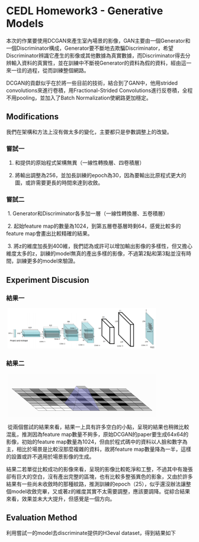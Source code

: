 # CEDL Homework3 - Generative Models


  本次的作業要使用DCGAN來產生室內場景的影像，GAN主要由一個Generator和一個Discriminator構成，Generator要不斷地去欺騙Discriminator，希望Discriminator辨識它產生的影像或其他數據為真實數據，而Discriminator得去分辨輸入資料的真實性，並在訓練中不斷視Generator的資料為假的資料，經由這一來一往的過程，從而訓練整個網路。
  
  
  DCGAN的貢獻似乎在於將一些目前的技術，結合到了GAN中，他用strided convolutions來進行卷積，用Fractional-Strided Convolutions進行反卷積，全程不用pooling，並加入了Batch Normalization使網路更加穩定。
  

## Modifications

我們在架構和方法上沒有做太多的變化，主要都只是參數調整上的改變。

### 嘗試一

  1. 和提供的原始程式架構無異（一線性轉換層、四卷積層）
  
  2. 將輸出調整為256，並加長訓練的epoch為30，因為要輸出比原程式更大的圖，或許需要更長的時間來達到收斂。
  
### 嘗試二 

  1. Generator和Discriminator各多加一層（一線性轉換層、五卷積層）
  
  2. 起始feature map的數量為1024，到第五層卷基層時剩64，感覺比較多的feature map會畫出比較精確的結果。
  
  3. 將z的維度加長到400維，我們認為或許可以增加輸出影像的多樣性，但又擔心維度太多的z，訓練的model無真的產出多樣的影像，不過第2點和第3點並沒有時間，訓練更多的model來驗證。
  
## Experiment Discusion
### 結果一

  <img src=/image/1.png width=400 />

### 結果二

  <img src=/image/2.png width=400 />
  
  從兩個嘗試的結果來看，結果一上具有許多空白的小點，呈現的結果也稍微比較混亂，推測因為feature map數量不夠多，原始DCGAN的paper要生成64x64的影像，初始的feature map數量為1024，但由於程式碼中的資料以人臉和數字為主，相比於場景是比較沒那麼複雜的資料，故將feature map數量降為一半，這樣的設置或許不適用於場景影像的生成。
  
  結果二若單從比較成功的影像來看，呈現的影像比較乾淨和工整，不過其中有幾張卻有巨大的空白，沒有產出完整的區塊，也有比較多整張異色的影象，又由於許多結果有一些尚未收斂時的那種紋路，推測訓練的epoch（25），似乎還沒辦法讓整個model收斂完畢，又或著z的維度其實不太需要調整，應該要調降。從綜合結果來看，效果並未大大提升，但感覺是一個方向。
  
## Evaluation Method
利用嘗試一的model去discriminate提供的H3eval dataset，得到結果如下

  
  
  
  
